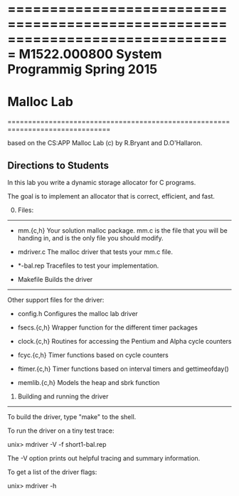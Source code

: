 ===============================================================================
M1522.000800 System Programmig                                      Spring 2015
===============================================================================
#                               Malloc Lab
===============================================================================

based on the CS:APP Malloc Lab (c) by R.Bryant and D.O'Hallaron.


Directions to Students
----------------------

In this lab you write a dynamic storage allocator for C programs.

The goal is to implement an allocator that is correct, efficient, and fast.


0. Files:
---------

 * mm.{c,h}          Your solution malloc package. mm.c is the file that you will be handing in, and is the only file you should modify.

 * mdriver.c         The malloc driver that tests your mm.c file.

 * *-bal.rep         Tracefiles to test your implementation.

 * Makefile          Builds the driver

------------------------------------

Other support files for the driver:

 * config.h          Configures the malloc lab driver

 * fsecs.{c,h}       Wrapper function for the different timer packages

 * clock.{c,h}       Routines for accessing the Pentium and Alpha cycle counters

 * fcyc.{c,h}        Timer functions based on cycle counters

 * ftimer.{c,h}      Timer functions based on interval timers and gettimeofday()

 * memlib.{c,h}      Models the heap and sbrk function


1. Building and running the driver
----------------------------------

To build the driver, type "make" to the shell.

To run the driver on a tiny test trace:

  unix> mdriver -V -f short1-bal.rep


The -V option prints out helpful tracing and summary information.

To get a list of the driver flags:

  unix> mdriver -h

